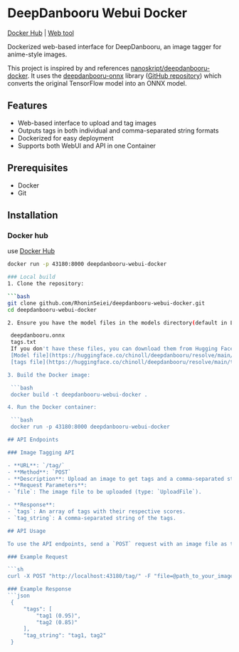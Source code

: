 # DeepDanbooru Webui Docker

[Docker Hub](https://hub.docker.com/r/rhoninseiei/deepdanbooru-webui-docker)
| [Web tool](https://animetagger.sphererapids.com/)

Dockerized web-based interface for DeepDanbooru, an image tagger for anime-style images.

This project is inspired by and references [nanoskript/deepdanbooru-docker](https://github.com/nanoskript/deepdanbooru-docker). It uses the [deepdanbooru-onnx](https://pypi.org/project/deepdanbooru-onnx/) library ([GitHub repository](https://github.com/chinoll/deepdanbooru_onnx)) which converts the original TensorFlow model into an ONNX model.

## Features

- Web-based interface to upload and tag images
- Outputs tags in both individual and comma-separated string formats
- Dockerized for easy deployment
- Supports both WebUI and API in one Container

## Prerequisites

- Docker
- Git

## Installation

### Docker hub
use [Docker Hub](https://hub.docker.com/r/rhoninseiei/deepdanbooru-webui-docker)
   ```bash
   docker run -p 43180:8000 deepdanbooru-webui-docker

### Local build
1. Clone the repository:

   ```bash
   git clone github.com/RhoninSeiei/deepdanbooru-webui-docker.git
   cd deepdanbooru-webui-docker

2. Ensure you have the model files in the models directory(default in LFS)

    deepdanbooru.onnx
    tags.txt
    If you don't have these files, you can download them from Hugging Face.
    [Model file](https://huggingface.co/chinoll/deepdanbooru/resolve/main/deepdanbooru.onnx)
    [tags file](https://huggingface.co/chinoll/deepdanbooru/resolve/main/tags.txt)

3. Build the Docker image:

    ```bash
    docker build -t deepdanbooru-webui-docker .

4. Run the Docker container:

    ```bash
    docker run -p 43180:8000 deepdanbooru-webui-docker

## API Endpoints

### Image Tagging API

- **URL**: `/tag/`
- **Method**: `POST`
- **Description**: Upload an image to get tags and a comma-separated string of tags.
- **Request Parameters**:
  - `file`: The image file to be uploaded (type: `UploadFile`).

- **Response**:
  - `tags`: An array of tags with their respective scores.
  - `tag_string`: A comma-separated string of the tags.

## API Usage

To use the API endpoints, send a `POST` request with an image file as the `file` parameter. The response will contain an array of tags with their respective scores and a comma-separated string of the tags.

### Example Request

```sh
curl -X POST "http://localhost:43180/tag/" -F "file=@path_to_your_image.jpg"

### Example Response
```json
    {
        "tags": [
            "tag1 (0.95)",
            "tag2 (0.85)"
        ],
        "tag_string": "tag1, tag2"
    }
